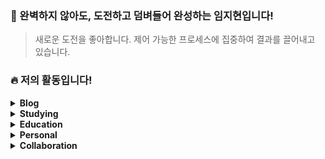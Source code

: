 

  
### 👋 완벽하지 않아도, 도전하고 덤벼들어 완성하는 임지현입니다!
> 새로운 도전을 좋아합니다. 제어 가능한 프로세스에 집중하여 결과를 끌어내고 있습니다.

### 🔥 저의 활동입니다!

<details>
  <summary><b> Blog </b></summary>
  
  [![Velog's GitHub stats](https://velog-readme-stats.vercel.app/api?name=mic050r)](https://velog.io/@mic050r)
  [![Tistory's Card](https://github-readme-tistory-card.vercel.app/api?name=rei050r&theme=default)](https://rei050r.tistory.com/)
</details>

<details>
  <summary><b>Studying</b></summary>

  [![Readme Card](https://github-readme-stats.vercel.app/api/pin/?username=mic050r&repo=Study_Java)](https://github.com/mic050r/Study_Java)
  [![Readme Card](https://github-readme-stats.vercel.app/api/pin/?username=mic050r&repo=Study_PHP)](https://github.com/mic050r/Study_PHP)
  [![Readme Card](https://github-readme-stats.vercel.app/api/pin/?username=mic050r&repo=Study_C)](https://github.com/mic050r/Study_C)
  [![Readme Card](https://github-readme-stats.vercel.app/api/pin/?username=mic050r&repo=Study_Cpp)](https://github.com/mic050r/Study_Cpp)
  [![Readme Card](https://github-readme-stats.vercel.app/api/pin/?username=mic050r&repo=TWeeksStudy_JS)](https://github.com/mic050r/TWeeksStudy_JS)
  [![Readme Card](https://github-readme-stats.vercel.app/api/pin/?username=mic050r&repo=TIL)](https://github.com/mic050r/TIL)
  [![Readme Card](https://github-readme-stats.vercel.app/api/pin/?username=MSG-Mirim-Study-Group&repo=2023-TIL_DS-study)](https://github.com/MSG-Mirim-Study-Group/2023-TIL_DS-study)
</details>

<details>
  <summary><b>Education</b></summary>

  [![Readme Card](https://github-readme-stats.vercel.app/api/pin/?username=mic050r&repo=JavaScript_for_studying_alone)](https://github.com/mic050r/JavaScript_for_studying_alone)
  [![Readme Card](https://github-readme-stats.vercel.app/api/pin/?username=mic050r&repo=Python_for_studying_alone)](https://github.com/mic050r/Python_for_studying_alone)
  [![Readme Card](https://github-readme-stats.vercel.app/api/pin/?username=mic050r&repo=WebApplication)](https://github.com/mic050r/WebApplication)
</details>

<details>
  <summary><b>Personal</b></summary>

  [![Readme Card](https://github-readme-stats.vercel.app/api/pin/?username=mic050r&repo=Mirim-Prescription)](https://github.com/mic050r/Mirim-Prescription)
  [![Readme Card](https://github-readme-stats.vercel.app/api/pin/?username=mic050r&repo=Java_winter)](https://github.com/mic050r/Java_winter)
  [![Readme Card](https://github-readme-stats.vercel.app/api/pin/?username=mic050r&repo=StarBucks)](https://github.com/mic050r/StarBucks)
  [![Readme Card](https://github-readme-stats.vercel.app/api/pin/?username=mic050r&repo=DoNotSleepAI)](https://github.com/mic050r/DoNotSleepAI)
  [![Readme Card](https://github-readme-stats.vercel.app/api/pin/?username=mic050r&repo=Web-Project)](https://github.com/mic050r/Web-Project)
  [![Readme Card](https://github-readme-stats.vercel.app/api/pin/?username=mic050r&repo=Melody_Beatdown)](https://github.com/mic050r/Melody_Beatdown)
</details>

<details>
  <summary><b>Collaboration</b></summary>

  [![Readme Card](https://github-readme-stats.vercel.app/api/pin/?username=MSG-Mirim-Study-Group&repo=Your-Planet)](https://github.com/MSG-Mirim-Study-Group/Your-Planet)
  [![Readme Card](https://github-readme-stats.vercel.app/api/pin/?username=2023-Test-mate&repo=test-mate-back)](https://github.com/2023-Test-mate/test-mate-back)
  [![Readme Card](https://github-readme-stats.vercel.app/api/pin/?username=GoHong-Coders&repo=TwinklingMenuMatch)](https://github.com/GoHong-Coders/TwinklingMenuMatch)
  [![Readme Card](https://github-readme-stats.vercel.app/api/pin/?username=PostRecall&repo=PostRecall-FE)](https://github.com/PostRecall/PostRecall-FE)
  [![Readme Card](https://github-readme-stats.vercel.app/api/pin/?username=PostRecall&repo=PostRecall-BE)](https://github.com/PostRecall/PostRecall-BE)
  [![Readme Card](https://github-readme-stats.vercel.app/api/pin/?username=23MITHON&repo=MiriDo)](https://github.com/23MITHON/MiriDo)
</details>
